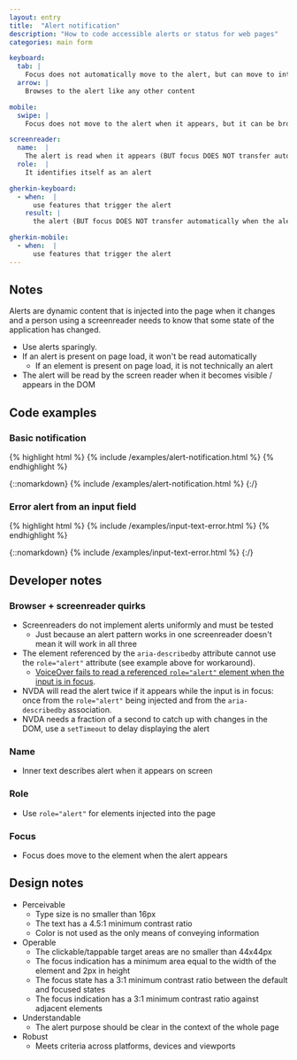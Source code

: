 ```yaml
---
layout: entry
title:  "Alert notification"
description: "How to code accessible alerts or status for web pages"
categories: main form

keyboard:
  tab: |
    Focus does not automatically move to the alert, but can move to interactive elements within the alert (example: Dismiss button)
  arrow: |
    Browses to the alert like any other content

mobile:
  swipe: |
    Focus does not move to the alert when it appears, but it can be browsed by the screenreader

screenreader:  
  name:  |
    The alert is read when it appears (BUT focus DOES NOT transfer automatically when the alert appears)
  role:  |
    It identifies itself as an alert

gherkin-keyboard: 
  - when:  |
      use features that trigger the alert
    result: |
      the alert (BUT focus DOES NOT transfer automatically when the alert appears)

gherkin-mobile:
  - when:  |
      use features that trigger the alert
---
```


## Notes

Alerts are dynamic content that is injected into the page when it changes and a person using a screenreader needs to know that some state of the application has changed.

- Use alerts sparingly. 
- If an alert is present on page load, it won't be read automatically
  - If an element is present on page load, it is not technically an alert
- The alert will be read by the screen reader when it becomes visible / appears in the DOM


## Code examples

### Basic notification

{% highlight html %}
{% include /examples/alert-notification.html %}
{% endhighlight %}

{::nomarkdown}
<example>
{% include /examples/alert-notification.html %}
</example>
{:/}

### Error alert from an input field

{% highlight html %}
{% include /examples/input-text-error.html %}
{% endhighlight %}

{::nomarkdown}
<example>
{% include /examples/input-text-error.html %}
</example>
{:/}

## Developer notes

### Browser + screenreader quirks

- Screenreaders do not implement alerts uniformly and must be tested
  - Just because an alert pattern works in one screenreader doesn't mean it will work in all three
- The element referenced by the `aria-describedby` attribute cannot use the `role="alert"` attribute (see example above for workaround). 
  - [VoiceOver fails to read a referenced `role="alert"` element when the input is in focus](https://a11ysupport.io/tests/tech__aria__aria-describedby-with-role-alert).
- NVDA will read the alert twice if it appears while the input is in focus: once from the `role="alert"` being injected and from the `aria-describedby` association.
- NVDA needs a fraction of a second to catch up with changes in the DOM, use a `setTimeout` to delay displaying the alert

### Name
- Inner text describes alert when it appears on screen

### Role
- Use `role="alert"` for elements injected into the page

### Focus
- Focus does move to the element when the alert appears

## Design notes

- Perceivable
  - Type size is no smaller than 16px
  - The text has a 4.5:1 minimum contrast ratio
  - Color is not used as the only means of conveying information
- Operable
  - The clickable/tappable target areas are no smaller than 44x44px
  - The focus indication has a minimum area equal to the width of the element and 2px in height
  - The focus state has a 3:1 minimum contrast ratio between the default and focused states
  - The focus indication has a 3:1 minimum contrast ratio against adjacent elements
- Understandable
  - The alert purpose should be clear in the context of the whole page
- Robust
  - Meets criteria across platforms, devices and viewports